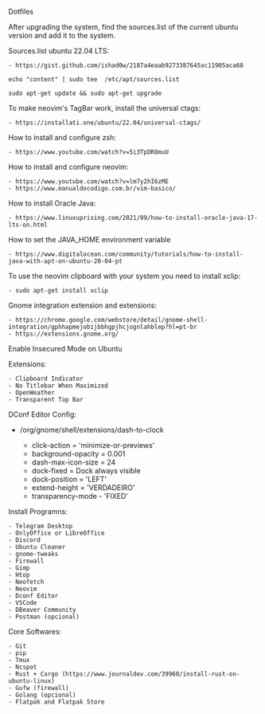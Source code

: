 Dotfiles

After upgrading the system, find the sources.list of the current ubuntu version and add it to the system.

Sources.list ubuntu 22.04 LTS:

    - https://gist.github.com/ishad0w/2187a4eaab9273387645ac11905aca68

    echo "content" | sudo tee  /etc/apt/sources.list

    sudo apt-get update && sudo apt-get upgrade


To make neovim's TagBar work, install the universal ctags:

    - https://installati.one/ubuntu/22.04/universal-ctags/


How to install and configure zsh:

    - https://www.youtube.com/watch?v=5i3TpDR8muU


How to install and configure neovim:

    - https://www.youtube.com/watch?v=lm7y2hI6zME
    - https://www.manualdocodigo.com.br/vim-basico/


How to install Oracle Java:

    - https://www.linuxuprising.com/2021/09/how-to-install-oracle-java-17-lts-on.html


How to set the JAVA_HOME environment variable

    - https://www.digitalocean.com/community/tutorials/how-to-install-java-with-apt-on-ubuntu-20-04-pt


To use the neovim clipboard with your system you need to install xclip:

    - sudo apt-get install xclip


Gnome integration extension and extensions:

    - https://chrome.google.com/webstore/detail/gnome-shell-integration/gphhapmejobijbbhgpjhcjognlahblep?hl=pt-br
    - https://extensions.gnome.org/

Enable Insecured Mode on Ubuntu

Extensions:

    - Clipboard Indicator
    - No Titlebar When Maximized
    - OpenWeather
    - Transparent Top Bar


DConf Editor Config:

- /org/gnome/shell/extensions/dash-to-clock

    - click-action = 'minimize-or-previews'
    - background-opacity = 0.001
    - dash-max-icon-size = 24
    - dock-fixed = Dock always visible
    - dock-position = 'LEFT'
    - extend-height = 'VERDADEIRO'
    - transparency-mode - 'FIXED'


Install Programns:

    - Telegram Desktop
    - OnlyOffice or LibreOffice
    - Discord
    - Ubuntu Cleaner
    - gnome-tweaks
    - Firewall
    - Gimp
    - Htop
    - Neofetch
    - Neovim
    - Dconf Editor
    - VSCode
    - DBeaver Community
    - Postman (opcional)


Core Softwares:

    - Git
    - pip
    - Tmux
    - Ncspot
    - Rust + Cargo (https://www.journaldev.com/39960/install-rust-on-ubuntu-linux)
    - Gufw (firewall)
    - Golang (opcional)
    - Flatpak and Flatpak Store